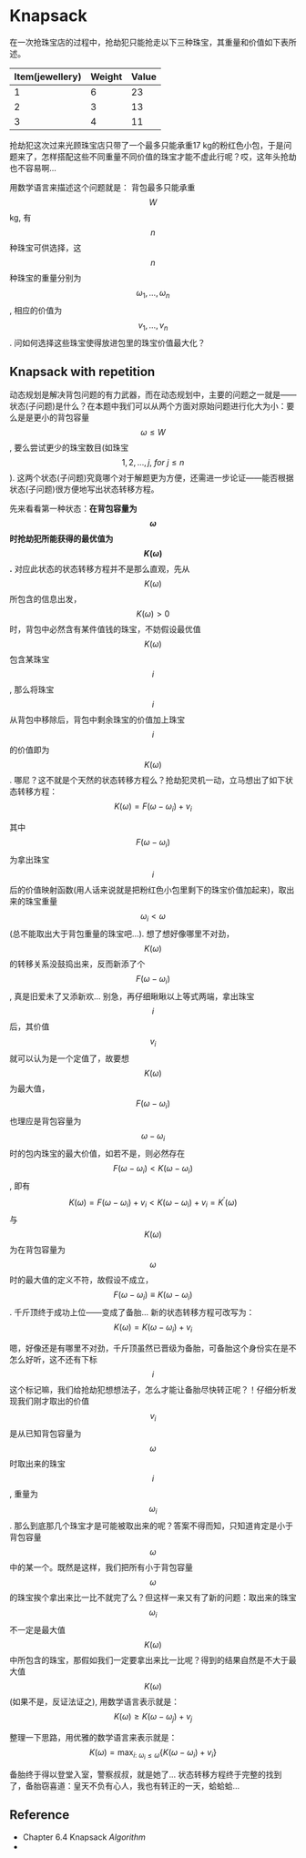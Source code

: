 # Knapsack

在一次抢珠宝店的过程中，抢劫犯只能抢走以下三种珠宝，其重量和价值如下表所述。

| Item(jewellery) | Weight | Value |
| -- | -- | -- |
| 1 | 6 | 23 |
| 2 | 3 | 13 |
| 3 | 4 | 11 |

抢劫犯这次过来光顾珠宝店只带了一个最多只能承重17 kg的粉红色小包，于是问题来了，怎样搭配这些不同重量不同价值的珠宝才能不虚此行呢？哎，这年头抢劫也不容易啊...

用数学语言来描述这个问题就是：
背包最多只能承重 $$W$$ kg, 有 $$n$$ 种珠宝可供选择，这 $$n$$ 种珠宝的重量分别为 $$\omega_1,\dots,\omega_n$$, 相应的价值为 $$v_1,\dots,v_n$$. 问如何选择这些珠宝使得放进包里的珠宝价值最大化？

## Knapsack with repetition

动态规划是解决背包问题的有力武器，而在动态规划中，主要的问题之一就是——状态(子问题)是什么？在本题中我们可以从两个方面对原始问题进行化大为小：要么是是更小的背包容量 $$\omega \leq W$$, 要么尝试更少的珠宝数目(如珠宝 $$1, 2, \dots , j, ~for~ j \leq n$$). 这两个状态(子问题)究竟哪个对于解题更为方便，还需进一步论证——能否根据状态(子问题)很方便地写出状态转移方程。

先来看看第一种状态：**在背包容量为 $$\omega$$ 时抢劫犯所能获得的最优值为 $$K(\omega)$$.** 对应此状态的状态转移方程并不是那么直观，先从 $$K(\omega)$$ 所包含的信息出发，$$K(\omega) > 0$$ 时，背包中必然含有某件值钱的珠宝，不妨假设最优值 $$K(\omega)$$ 包含某珠宝 $$i$$, 那么将珠宝 $$i$$从背包中移除后，背包中剩余珠宝的价值加上珠宝 $$i$$ 的价值即为 $$K(\omega)$$. 哪尼？这不就是个天然的状态转移方程么？抢劫犯灵机一动，立马想出了如下状态转移方程：
$$K(\omega) = F(\omega - \omega_i) + v_i$$

其中 $$F(\omega - \omega_i)$$ 为拿出珠宝 $$i$$ 后的价值映射函数(用人话来说就是把粉红色小包里剩下的珠宝价值加起来)，取出来的珠宝重量 $$\omega_i < \omega$$(总不能取出大于背包重量的珠宝吧...). 想了想好像哪里不对劲，$$K(\omega)$$ 的转移关系没鼓捣出来，反而新添了个 $$F(\omega - \omega_i)$$, 真是旧爱未了又添新欢... 别急，再仔细瞅瞅以上等式两端，拿出珠宝 $$i$$ 后，其价值 $$v_i$$ 就可以认为是一个定值了，故要想 $$K(\omega)$$ 为最大值，$$F(\omega - \omega_i)$$ 也理应是背包容量为 $$\omega - \omega_i$$ 时的包内珠宝的最大价值，如若不是，则必然存在 $$F(\omega - \omega_i) < K(\omega - \omega_i)$$, 即有
$$K(\omega) = F(\omega - \omega_i) + v_i < K(\omega - \omega_i) + v_i = K^{\prime}(\omega)$$
与 $$K(\omega)$$ 为在背包容量为 $$\omega$$ 时的最大值的定义不符，故假设不成立，$$F(\omega - \omega_i) \equiv K(\omega - \omega_i)$$. 千斤顶终于成功上位——变成了备胎... 新的状态转移方程可改写为：
$$K(\omega) = K(\omega - \omega_i) + v_i$$

嗯，好像还是有哪里不对劲，千斤顶虽然已晋级为备胎，可备胎这个身份实在是不怎么好听，这不还有下标 $$i$$ 这个标记嘛，我们给抢劫犯想想法子，怎么才能让备胎尽快转正呢？！仔细分析发现我们刚才取出的价值 $$v_i$$ 是从已知背包容量为 $$\omega$$ 时取出来的珠宝 $$i$$, 重量为 $$\omega_i$$. 那么到底那几个珠宝才是可能被取出来的呢？答案不得而知，只知道肯定是小于背包容量 $$\omega$$ 中的某一个。既然是这样，我们把所有小于背包容量 $$\omega$$ 的珠宝挨个拿出来比一比不就完了么？但这样一来又有了新的问题：取出来的珠宝 $$\omega_i$$ 不一定是最大值 $$K(\omega)$$中所包含的珠宝，那假如我们一定要拿出来比一比呢？得到的结果自然是不大于最大值 $$K(\omega)$$(如果不是，反证法证之), 用数学语言表示就是：
$$K(\omega) \geq K(\omega - \omega_j) + v_j$$

整理一下思路，用优雅的数学语言来表示就是：
$$K(\omega) = \max_{i:~\omega_i \leq \omega} \{K(\omega - \omega_i) + v_i\}$$

备胎终于得以登堂入室，警察叔叔，就是她了... 状态转移方程终于完整的找到了，备胎窃喜道：皇天不负有心人，我也有转正的一天，蛤蛤蛤...

## Reference

- Chapter 6.4 Knapsack *Algorithm*
-
